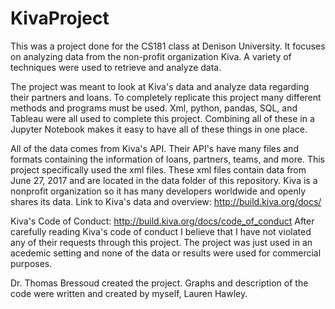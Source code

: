 # KivaProject
This was a project done for the CS181 class at Denison University. It focuses on analyzing data from the non-profit organization Kiva. A variety of techniques were used to retrieve and analyze data.

The project was meant to look at Kiva's data and analyze data regarding their partners and loans. To completely replicate this project many different methods and programs must be used. Xml, python, pandas, SQL, and Tableau were all used to complete this project. Combining all of these in a Jupyter Notebook makes it easy to have all of these things in one place. 

All of the data comes from Kiva's API. Their API's have many files and formats containing the information of loans, partners, teams, and more. This project specifically used the xml files. These xml files contain data from June 27, 2017 and are located in the data folder of this repository. Kiva is a nonprofit organization so it has many developers worldwide and openly shares its data. 
Link to Kiva's data and overview: http://build.kiva.org/docs/ 

Kiva's Code of Conduct: http://build.kiva.org/docs/code_of_conduct
After carefully reading Kiva's code of conduct I believe that I have not violated any of their requests through this project. The project was just used in an acedemic setting and none of the data or results were used for commercial purposes. 

Dr. Thomas Bressoud created the project. Graphs and description of the code were written and created by myself, Lauren Hawley.
